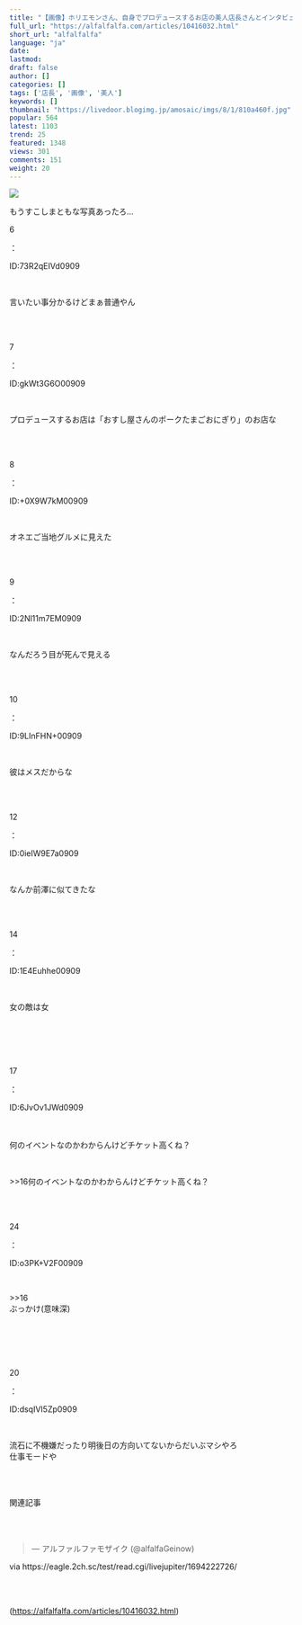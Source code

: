 ```yaml
---
title: "【画像】ホリエモンさん、自身でプロデュースするお店の美人店長さんとインタビューを受けてこの表情。。。 : アルファルファモザイク"
full_url: "https://alfalfalfa.com/articles/10416032.html"
short_url: "alfalfalfa"
language: "ja"
date: 
lastmod: 
draft: false
author: []
categories: []
tags: ['店長', '画像', '美人']
keywords: []
thumbnail: "https://livedoor.blogimg.jp/amosaic/imgs/8/1/810a460f.jpg"
popular: 564
latest: 1103
trend: 25
featured: 1348
views: 301
comments: 151
weight: 20
---
```


![](https://livedoor.blogimg.jp/amosaic/imgs/8/1/810a460f.jpg)

<div><p>もうすこしまともな写真あったろ…</p><p class='res_info'><p class='res_num'>6</p>：<p class='res_name'></p><p class='res_matome'><p class='res_id'>ID:73R2qEIVd0909</p></p></p><br> <p class='res_body'>言いたい事分かるけどまぁ普通やん</p><br> <br> <p class='res_info'><p class='res_num'>7</p>：<p class='res_name'></p><p class='res_matome'><p class='res_id'>ID:gkWt3G6O00909</p></p></p><br> <p class='res_body'>プロデュースするお店は「おすし屋さんのポークたまごおにぎり」のお店な</p><br> <br> <p class='res_info'><p class='res_num'>8</p>：<p class='res_name'></p><p class='res_matome'><p class='res_id'>ID:+0X9W7kM00909</p></p></p><br> <p class='res_body'>オネエご当地グルメに見えた</p><br> <br> <p class='res_info'><p class='res_num'>9</p>：<p class='res_name'></p><p class='res_matome'><p class='res_id'>ID:2Nl11m7EM0909</p></p></p><br> <p class='res_body'>なんだろう目が死んで見える</p><br> <br> <p class='res_info'><p class='res_num'>10</p>：<p class='res_name'></p><p class='res_matome'><p class='res_id'>ID:9LInFHN+00909</p></p></p><br> <p class='res_body'>彼はメスだからな</p><br> <br> <p class='res_info'><p class='res_num'>12</p>：<p class='res_name'></p><p class='res_matome'><p class='res_id'>ID:0ieIW9E7a0909</p></p></p><br> <p class='res_body'>なんか前澤に似てきたな</p><br> <br> <p class='res_info'><p class='res_num'>14</p>：<p class='res_name'></p><p class='res_matome'><p class='res_id'>ID:1E4Euhhe00909</p></p></p><br> <p class='res_body'>女の敵は女</p><br> <br> <br> <br> <p class='res_info'><p class='res_num'>17</p>：<p class='res_name'></p><p class='res_matome'><p class='res_id'>ID:6JvOv1JWd0909</p></p></p><br> <br> 何のイベントなのかわからんけどチケット高くね？<br> <p class='in_ads'></p><br> <p>>>16何のイベントなのかわからんけどチケット高くね？</p><br> <br> <p class='res_info'><p class='res_num'>24</p>：<p class='res_name'></p><p class='res_matome'><p class='res_id'>ID:o3PK+V2F00909</p></p></p><br> <p class='res_body_r2'>>>16<br> ぶっかけ(意味深)</p><br> <br> <br> <br> <p class='res_info'><p class='res_num'>20</p>：<p class='res_name'></p><p class='res_matome'><p class='res_id'>ID:dsqIVI5Zp0909</p></p></p><br> <p class='res_body'>流石に不機嫌だったり明後日の方向いてないからだいぶマシやろ<br> 仕事モードや</p><br> <br> <p id='related-title'>関連記事</p><br> <br> <p class='in_ads'></p><blockquote class='twitter-tweet'><p lang='und' dir='ltr'></p> — アルファルファモザイク (@alfalfaGeinow) <a href='https://twitter.com/alfalfaGeinow/status/1700336228808487408/'></a></blockquote><p class='via'>via https://eagle.2ch.sc/test/read.cgi/livejupiter/1694222726/</p><br> <br> </div>

(https://alfalfalfa.com/articles/10416032.html)
